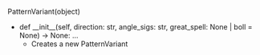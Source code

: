 PatternVariant(object)

* def \_\_init__(self, direction: str, angle_sigs: str, great_spell: None | boll = None) -> None: ...
    * Creates a new PatternVariant
    